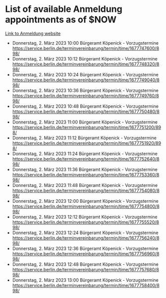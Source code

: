 # List of available Anmeldung appointments as of $NOW
[Link to Anmeldung website](https://service.berlin.de/terminvereinbarung/termin/tag.php?termin=1&anliegen[]=120686&dienstleisterlist=122210,122217,327316,122219,327312,122227,327314,122231,327346,122243,327348,122254,122252,329742,122260,329745,122262,329748,122271,327278,122273,327274,122277,327276,330436,122280,327294,122282,327290,122284,327292,122291,327270,122285,327266,122286,327264,122296,327268,150230,329760,122297,327286,122294,327284,122312,329763,122314,329775,122304,327330,122311,327334,122309,327332,317869,122281,327352,122279,329772,122283,122276,327324,122274,327326,122267,329766,122246,327318,122251,327320,122257,327322,122208,327298,122226,327300&herkunft=http%3A%2F%2Fservice.berlin.de%2Fdienstleistung%2F120686%2F)
- Donnerstag, 2. März 2023 10:00 Bürgeramt Köpenick - Vorzugstermine https://service.berlin.de/terminvereinbarung/termin/time/1677747600/898/
- Donnerstag, 2. März 2023 10:12 Bürgeramt Köpenick - Vorzugstermine https://service.berlin.de/terminvereinbarung/termin/time/1677748320/898/
- Donnerstag, 2. März 2023 10:24 Bürgeramt Köpenick - Vorzugstermine https://service.berlin.de/terminvereinbarung/termin/time/1677749040/898/
- Donnerstag, 2. März 2023 10:36 Bürgeramt Köpenick - Vorzugstermine https://service.berlin.de/terminvereinbarung/termin/time/1677749760/898/
- Donnerstag, 2. März 2023 10:48 Bürgeramt Köpenick - Vorzugstermine https://service.berlin.de/terminvereinbarung/termin/time/1677750480/898/
- Donnerstag, 2. März 2023 11:00 Bürgeramt Köpenick - Vorzugstermine https://service.berlin.de/terminvereinbarung/termin/time/1677751200/898/
- Donnerstag, 2. März 2023 11:12 Bürgeramt Köpenick - Vorzugstermine https://service.berlin.de/terminvereinbarung/termin/time/1677751920/898/
- Donnerstag, 2. März 2023 11:24 Bürgeramt Köpenick - Vorzugstermine https://service.berlin.de/terminvereinbarung/termin/time/1677752640/898/
- Donnerstag, 2. März 2023 11:36 Bürgeramt Köpenick - Vorzugstermine https://service.berlin.de/terminvereinbarung/termin/time/1677753360/898/
- Donnerstag, 2. März 2023 11:48 Bürgeramt Köpenick - Vorzugstermine https://service.berlin.de/terminvereinbarung/termin/time/1677754080/898/
- Donnerstag, 2. März 2023 12:00 Bürgeramt Köpenick - Vorzugstermine https://service.berlin.de/terminvereinbarung/termin/time/1677754800/898/
- Donnerstag, 2. März 2023 12:12 Bürgeramt Köpenick - Vorzugstermine https://service.berlin.de/terminvereinbarung/termin/time/1677755520/898/
- Donnerstag, 2. März 2023 12:24 Bürgeramt Köpenick - Vorzugstermine https://service.berlin.de/terminvereinbarung/termin/time/1677756240/898/
- Donnerstag, 2. März 2023 12:36 Bürgeramt Köpenick - Vorzugstermine https://service.berlin.de/terminvereinbarung/termin/time/1677756960/898/
- Donnerstag, 2. März 2023 12:48 Bürgeramt Köpenick - Vorzugstermine https://service.berlin.de/terminvereinbarung/termin/time/1677757680/898/
- Donnerstag, 2. März 2023 13:00 Bürgeramt Köpenick - Vorzugstermine https://service.berlin.de/terminvereinbarung/termin/time/1677758400/898/
